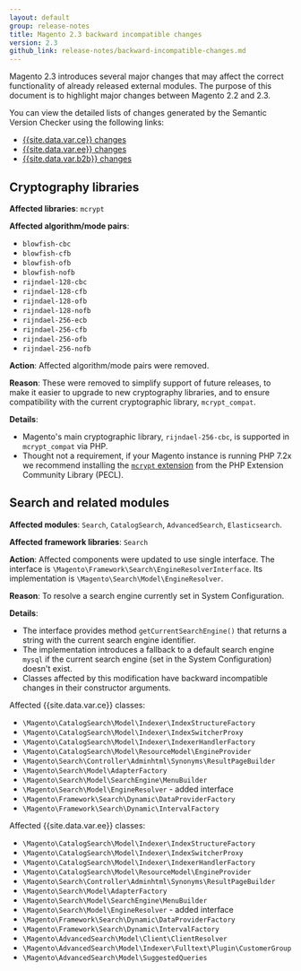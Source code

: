 ```yaml
---
layout: default
group: release-notes
title: Magento 2.3 backward incompatible changes
version: 2.3
github_link: release-notes/backward-incompatible-changes.md
---
```


Magento 2.3 introduces several major changes that may affect the correct functionality of already released external modules. The purpose of this document is to highlight major changes between Magento 2.2 and 2.3.

You can view the detailed lists of changes generated by the Semantic Version Checker using the following links:

- [{{site.data.var.ce}} changes](https://htmlpreview.github.io/?https://github.com/magento/devdocs/blob/develop/_includes/changes/ce/2.2.0-develop.html)
- [{{site.data.var.ee}} changes](https://htmlpreview.github.io/?https://github.com/magento/devdocs/blob/develop/_includes/changes/ee/2.2.0-develop.html)
- [{{site.data.var.b2b}} changes](https://htmlpreview.github.io/?https://github.com/magento/devdocs/blob/develop/_includes/changes/b2b/1.0.0-develop.html)

## Cryptography libraries

**Affected libraries**: `mcrypt`

**Affected algorithm/mode pairs**:
* `blowfish-cbc`
* `blowfish-cfb`
* `blowfish-ofb`
* `blowfish-nofb`
* `rijndael-128-cbc`
* `rijndael-128-cfb`
* `rijndael-128-ofb`
* `rijndael-128-nofb`
* `rijndael-256-ecb`
* `rijndael-256-cfb`
* `rijndael-256-ofb`
* `rijndael-256-nofb`

**Action**: Affected algorithm/mode pairs were removed.

**Reason**: These were removed to simplify support of future releases, to make it easier to upgrade to new cryptography libraries, and to ensure compatibility with the current cryptographic library, `mcrypt_compat`.

**Details**:
* Magento's main cryptographic library, `rijndael-256-cbc`, is supported in `mcrypt_compat` via PHP.
* Thought not a requirement, if your Magento instance is running PHP 7.2x we recommend installing the [`mcrypt` extension](https://pecl.php.net/package-info.php?package=mcrypt&version=1.0.1) from the PHP Extension Community Library (PECL). 

## Search and related modules

**Affected modules**: `Search`, `CatalogSearch`, `AdvancedSearch`, `Elasticsearch`.

**Affected framework libraries**: `Search`

**Action**: Affected components were updated to use single interface. The interface is `\Magento\Framework\Search\EngineResolverInterface`. Its implementation is `\Magento\Search\Model\EngineResolver`.

**Reason**: To resolve a search engine currently set in System Configuration.

**Details**:
* The interface provides method `getCurrentSearchEngine()` that returns a string with the current search engine identifier.
* The implementation introduces a fallback to a default search engine `mysql` if the current search engine (set in the System Configuration) doesn't exist.
* Classes affected by this modification have backward incompatible changes in their constructor arguments.

Affected {{site.data.var.ce}} classes:

* `\Magento\CatalogSearch\Model\Indexer\IndexStructureFactory`
* `\Magento\CatalogSearch\Model\Indexer\IndexSwitcherProxy`
* `\Magento\CatalogSearch\Model\Indexer\IndexerHandlerFactory`
* `\Magento\CatalogSearch\Model\ResourceModel\EngineProvider`
* `\Magento\Search\Controller\Adminhtml\Synonyms\ResultPageBuilder`
* `\Magento\Search\Model\AdapterFactory`
* `\Magento\Search\Model\SearchEngine\MenuBuilder`
* `\Magento\Search\Model\EngineResolver` - added interface
* `\Magento\Framework\Search\Dynamic\DataProviderFactory`
* `\Magento\Framework\Search\Dynamic\IntervalFactory`

Affected {{site.data.var.ee}} classes:

* `\Magento\CatalogSearch\Model\Indexer\IndexStructureFactory`
* `\Magento\CatalogSearch\Model\Indexer\IndexSwitcherProxy`
* `\Magento\CatalogSearch\Model\Indexer\IndexerHandlerFactory`
* `\Magento\CatalogSearch\Model\ResourceModel\EngineProvider`
* `\Magento\Search\Controller\Adminhtml\Synonyms\ResultPageBuilder`
* `\Magento\Search\Model\AdapterFactory`
* `\Magento\Search\Model\SearchEngine\MenuBuilder`
* `\Magento\Search\Model\EngineResolver` - added interface
* `\Magento\Framework\Search\Dynamic\DataProviderFactory`
* `\Magento\Framework\Search\Dynamic\IntervalFactory`
* `\Magento\AdvancedSearch\Model\Client\ClientResolver`
* `\Magento\AdvancedSearch\Model\Indexer\Fulltext\Plugin\CustomerGroup`
* `\Magento\AdvancedSearch\Model\SuggestedQueries`